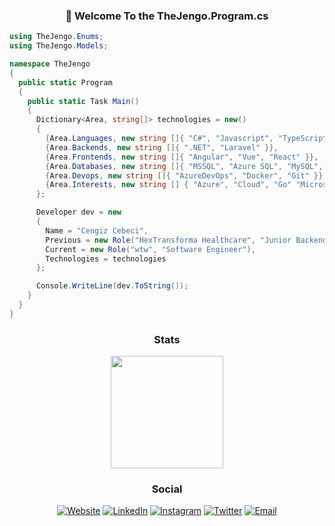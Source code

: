 <!--
**TheJengo/TheJengo** is a ✨ _special_ ✨ repository because its `README.md` (this file) appears on your GitHub profile.
-->

<p align="center">
  <h3 align="center">👋 Welcome To the TheJengo.Program.cs</h3>
</p>

```csharp
using TheJengo.Enums;
using TheJengo.Models;

namespace TheJengo
{
  public static Program
  {
    public static Task Main()
    {
      Dictionary<Area, string[]> technologies = new()
      {
        {Area.Languages, new string []{ "C#", "Javascript", "TypeScript" "Java", "C", "PHP" }},
        {Area.Backends, new string []{ ".NET", "Laravel" }},
        {Area.Frontends, new string []{ "Angular", "Vue", "React" }},
        {Area.Databases, new string []{ "MSSQL", "Azure SQL", "MySQL", "NoSQL" }},
        {Area.Devops, new string []{ "AzureDevOps", "Docker", "Git" }},
        {Area.Interests, new string [] { "Azure", "Cloud", "Go" "Microservices", "CQRS", "Event Driven Development", "TDD", "BDD" }}
      };

      Developer dev = new 
      {
        Name = "Cengiz Cebeci",
        Previous = new Role("HexTransforma Healthcare", "Junior Backend Developer")
        Current = new Role("wtw", "Software Engineer"), 
        Technologies = technologies
      };

      Console.WriteLine(dev.ToString());
    }
  }
}
```

<h3 align="center">Stats</h3>
<p align="center" width="100%">  
  <a href="https://github.com/thejengo">
    <img height="180em" src="https://github-readme-stats.vercel.app/api?username=thejengo&show_icons=true&title_color=fff&icon_color=79ff97&text_color=9f9f9f&bg_color=151515" 
         />
  </a>
</p>
<h3 align="center">Social</h3>
<p align="center">
  <a href="https://www.cengizcebeci.com/"><img alt="Website" src="https://img.shields.io/badge/Website-www.cengizcebeci.com-informational?style=flat-square&logo=google-chrome&logoColor=white"></a> 
  <a href="https://www.linkedin.com/in/cengiz-cebeci/"><img alt="LinkedIn" src="https://img.shields.io/badge/LinkedIn-Cengiz Cebeci-informational?style=flat-square&logo=linkedin&logoColor=white"></a> 
  <a href="https://www.instagram.com/thejengo/"><img alt="Instagram" src="https://img.shields.io/badge/Instagram-thejengo-informational?style=flat-square&logo=instagram&logoColor=white"></a> 
  <a href="https://www.twitter.com/thejengo/"><img alt="Twitter" src="https://img.shields.io/badge/Twitter-thejengo-informational?style=flat-square&logo=twitter&logoColor=white"></a> 
  <a href="mailto:swe.cengizcebeci@gmail.com"><img alt="Email" src="https://img.shields.io/badge/Email-swe.cengizcebeci@gmail.com-informational?style=flat-square&logo=gmail&logoColor=white"></a> 
</p>
